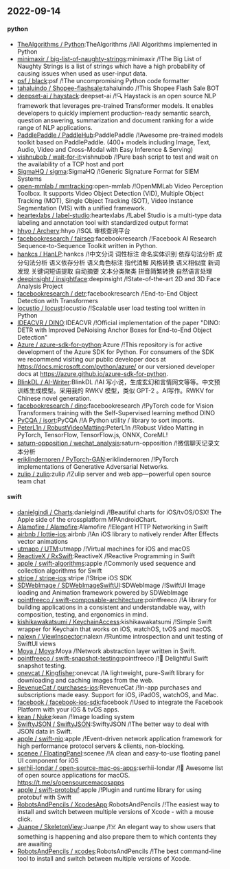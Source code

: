 ## 2022-09-14

#### python
* [TheAlgorithms / Python](https://github.com/TheAlgorithms/Python):TheAlgorithms /!All Algorithms implemented in Python
* [minimaxir / big-list-of-naughty-strings](https://github.com/minimaxir/big-list-of-naughty-strings):minimaxir /!The Big List of Naughty Strings is a list of strings which have a high probability of causing issues when used as user-input data.
* [psf / black](https://github.com/psf/black):psf /!The uncompromising Python code formatter
* [tahaluindo / Shopee-flashsale](https://github.com/tahaluindo/Shopee-flashsale):tahaluindo /!This Shopee Flash Sale BOT
* [deepset-ai / haystack](https://github.com/deepset-ai/haystack):deepset-ai /!🔍
Haystack is an open source NLP framework that leverages pre-trained Transformer models. It enables developers to quickly implement production-ready semantic search, question answering, summarization and document ranking for a wide range of NLP applications.
* [PaddlePaddle / PaddleHub](https://github.com/PaddlePaddle/PaddleHub):PaddlePaddle /!Awesome pre-trained models toolkit based on PaddlePaddle. (400+ models including Image, Text, Audio, Video and Cross-Modal with Easy Inference & Serving)
* [vishnubob / wait-for-it](https://github.com/vishnubob/wait-for-it):vishnubob /!Pure bash script to test and wait on the availability of a TCP host and port
* [SigmaHQ / sigma](https://github.com/SigmaHQ/sigma):SigmaHQ /!Generic Signature Format for SIEM Systems
* [open-mmlab / mmtracking](https://github.com/open-mmlab/mmtracking):open-mmlab /!OpenMMLab Video Perception Toolbox. It supports Video Object Detection (VID), Multiple Object Tracking (MOT), Single Object Tracking (SOT), Video Instance Segmentation (VIS) with a unified framework.
* [heartexlabs / label-studio](https://github.com/heartexlabs/label-studio):heartexlabs /!Label Studio is a multi-type data labeling and annotation tool with standardized output format
* [hhyo / Archery](https://github.com/hhyo/Archery):hhyo /!SQL 审核查询平台
* [facebookresearch / fairseq](https://github.com/facebookresearch/fairseq):facebookresearch /!Facebook AI Research Sequence-to-Sequence Toolkit written in Python.
* [hankcs / HanLP](https://github.com/hankcs/HanLP):hankcs /!中文分词 词性标注 命名实体识别 依存句法分析 成分句法分析 语义依存分析 语义角色标注 指代消解 风格转换 语义相似度 新词发现 关键词短语提取 自动摘要 文本分类聚类 拼音简繁转换 自然语言处理
* [deepinsight / insightface](https://github.com/deepinsight/insightface):deepinsight /!State-of-the-art 2D and 3D Face Analysis Project
* [facebookresearch / detr](https://github.com/facebookresearch/detr):facebookresearch /!End-to-End Object Detection with Transformers
* [locustio / locust](https://github.com/locustio/locust):locustio /!Scalable user load testing tool written in Python
* [IDEACVR / DINO](https://github.com/IDEACVR/DINO):IDEACVR /!Official implementation of the paper "DINO: DETR with Improved DeNoising Anchor Boxes for End-to-End Object Detection"
* [Azure / azure-sdk-for-python](https://github.com/Azure/azure-sdk-for-python):Azure /!This repository is for active development of the Azure SDK for Python. For consumers of the SDK we recommend visiting our public developer docs at https://docs.microsoft.com/python/azure/ or our versioned developer docs at https://azure.github.io/azure-sdk-for-python.
* [BlinkDL / AI-Writer](https://github.com/BlinkDL/AI-Writer):BlinkDL /!AI 写小说，生成玄幻和言情网文等等。中文预训练生成模型。采用我的 RWKV 模型，类似 GPT-2 。AI写作。RWKV for Chinese novel generation.
* [facebookresearch / dino](https://github.com/facebookresearch/dino):facebookresearch /!PyTorch code for Vision Transformers training with the Self-Supervised learning method DINO
* [PyCQA / isort](https://github.com/PyCQA/isort):PyCQA /!A Python utility / library to sort imports.
* [PeterL1n / RobustVideoMatting](https://github.com/PeterL1n/RobustVideoMatting):PeterL1n /!Robust Video Matting in PyTorch, TensorFlow, TensorFlow.js, ONNX, CoreML!
* [saturn-opposition / wechat_analysis](https://github.com/saturn-opposition/wechat_analysis):saturn-opposition /!微信聊天记录文本分析
* [eriklindernoren / PyTorch-GAN](https://github.com/eriklindernoren/PyTorch-GAN):eriklindernoren /!PyTorch implementations of Generative Adversarial Networks.
* [zulip / zulip](https://github.com/zulip/zulip):zulip /!Zulip server and web app—powerful open source team chat

#### swift
* [danielgindi / Charts](https://github.com/danielgindi/Charts):danielgindi /!Beautiful charts for iOS/tvOS/OSX! The Apple side of the crossplatform MPAndroidChart.
* [Alamofire / Alamofire](https://github.com/Alamofire/Alamofire):Alamofire /!Elegant HTTP Networking in Swift
* [airbnb / lottie-ios](https://github.com/airbnb/lottie-ios):airbnb /!An iOS library to natively render After Effects vector animations
* [utmapp / UTM](https://github.com/utmapp/UTM):utmapp /!Virtual machines for iOS and macOS
* [ReactiveX / RxSwift](https://github.com/ReactiveX/RxSwift):ReactiveX /!Reactive Programming in Swift
* [apple / swift-algorithms](https://github.com/apple/swift-algorithms):apple /!Commonly used sequence and collection algorithms for Swift
* [stripe / stripe-ios](https://github.com/stripe/stripe-ios):stripe /!Stripe iOS SDK
* [SDWebImage / SDWebImageSwiftUI](https://github.com/SDWebImage/SDWebImageSwiftUI):SDWebImage /!SwiftUI Image loading and Animation framework powered by SDWebImage
* [pointfreeco / swift-composable-architecture](https://github.com/pointfreeco/swift-composable-architecture):pointfreeco /!A library for building applications in a consistent and understandable way, with composition, testing, and ergonomics in mind.
* [kishikawakatsumi / KeychainAccess](https://github.com/kishikawakatsumi/KeychainAccess):kishikawakatsumi /!Simple Swift wrapper for Keychain that works on iOS, watchOS, tvOS and macOS.
* [nalexn / ViewInspector](https://github.com/nalexn/ViewInspector):nalexn /!Runtime introspection and unit testing of SwiftUI views
* [Moya / Moya](https://github.com/Moya/Moya):Moya /!Network abstraction layer written in Swift.
* [pointfreeco / swift-snapshot-testing](https://github.com/pointfreeco/swift-snapshot-testing):pointfreeco /!📸
Delightful Swift snapshot testing.
* [onevcat / Kingfisher](https://github.com/onevcat/Kingfisher):onevcat /!A lightweight, pure-Swift library for downloading and caching images from the web.
* [RevenueCat / purchases-ios](https://github.com/RevenueCat/purchases-ios):RevenueCat /!In-app purchases and subscriptions made easy. Support for iOS, iPadOS, watchOS, and Mac.
* [facebook / facebook-ios-sdk](https://github.com/facebook/facebook-ios-sdk):facebook /!Used to integrate the Facebook Platform with your iOS & tvOS apps.
* [kean / Nuke](https://github.com/kean/Nuke):kean /!Image loading system
* [SwiftyJSON / SwiftyJSON](https://github.com/SwiftyJSON/SwiftyJSON):SwiftyJSON /!The better way to deal with JSON data in Swift.
* [apple / swift-nio](https://github.com/apple/swift-nio):apple /!Event-driven network application framework for high performance protocol servers & clients, non-blocking.
* [scenee / FloatingPanel](https://github.com/scenee/FloatingPanel):scenee /!A clean and easy-to-use floating panel UI component for iOS
* [serhii-londar / open-source-mac-os-apps](https://github.com/serhii-londar/open-source-mac-os-apps):serhii-londar /!🚀
Awesome list of open source applications for macOS. https://t.me/s/opensourcemacosapps
* [apple / swift-protobuf](https://github.com/apple/swift-protobuf):apple /!Plugin and runtime library for using protobuf with Swift
* [RobotsAndPencils / XcodesApp](https://github.com/RobotsAndPencils/XcodesApp):RobotsAndPencils /!The easiest way to install and switch between multiple versions of Xcode - with a mouse click.
* [Juanpe / SkeletonView](https://github.com/Juanpe/SkeletonView):Juanpe /!☠️
An elegant way to show users that something is happening and also prepare them to which contents they are awaiting
* [RobotsAndPencils / xcodes](https://github.com/RobotsAndPencils/xcodes):RobotsAndPencils /!The best command-line tool to install and switch between multiple versions of Xcode.

